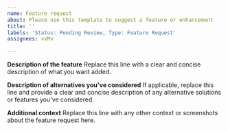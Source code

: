 ```yaml
---
name: Feature request
about: Please use this template to suggest a feature or enhancement
title: ''
labels: 'Status: Pending Review, Type: Feature Request'
assignees: vvMv

---
```


**Description of the feature**
Replace this line with a clear and concise description of what you want added.

**Description of alternatives you've considered**
If applicable, replace this line and provide a clear and concise description of any alternative solutions or features you've considered.

**Additional context**
Replace this line with any other context or screenshots about the feature request here.
